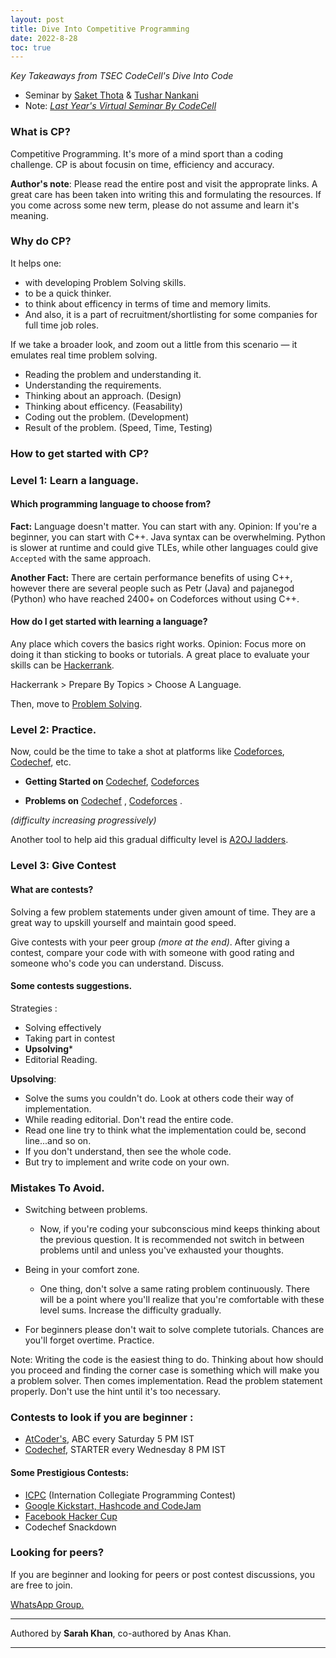 ```yaml
---
layout: post
title: Dive Into Competitive Programming
date: 2022-8-28
toc: true
---
```



_Key Takeaways from TSEC CodeCell's Dive Into Code_

- Seminar by [Saket Thota](https://codeforces.com/profile/palindroam) & [Tushar Nankani](https://codeforces.com/profile/tusharnankani)  
- Note: [*Last Year's Virtual Seminar By CodeCell*](https://www.youtube.com/watch?v=IHPjbt2BMW8)

### What is CP?

Competitive Programming. It's more of a mind sport than a coding challenge.
CP is about focusin on time, efficiency and accuracy.

<!-- more -->

**Author's note**: Please read the entire post and visit the approprate links. A great care has been taken into writing this and formulating the resources. If you come across some new term, please do not assume and learn it's meaning. 

### Why do CP?

It helps one:
- with developing Problem Solving skills. 
- to be a quick thinker. 
- to think about efficency in terms of time and memory limits.
- And also, it is a part of recruitment/shortlisting for some companies for full time job roles.

If we take a broader look, and zoom out a little from this scenario — it emulates real time problem solving. 

- Reading the problem and understanding it.
- Understanding the requirements. 
- Thinking about an approach. (Design)
- Thinking about efficency. (Feasability)
- Coding out the problem. (Development)
- Result of the problem. (Speed, Time, Testing)

### How to get started with CP?

### Level 1: Learn a language. 

#### Which programming language to choose from?

**Fact:** Language doesn't matter. You can start with any. Opinion: If you're a beginner, you can start with C++. Java syntax can be overwhelming. Python is slower at runtime and could give TLEs, while other languages could give `Accepted` with the same approach.

**Another Fact:** There are certain performance benefits of using C++, however there are several people such as Petr (Java) and pajanegod (Python) who have reached 2400+ on Codeforces without using C++.

#### How do I get started with learning a language?

Any place which covers the basics right works.
Opinion: Focus more on doing it than sticking to books or tutorials. A great place to evaluate your skills can be [Hackerrank]([url](https://www.hackerrank.com/)). 

Hackerrank > Prepare By Topics > Choose A Language.

Then, move to [Problem Solving](https://www.hackerrank.com/domains/algorithms).

### Level 2: Practice. 

Now, could be the time to take a shot at platforms like [Codeforces](http://codeforces.com), [Codechef](https://www.codechef.com), etc. 

- **Getting Started on** [Codechef](https://www.codechef.com/selflearning/0to1stars), [Codeforces](https://codeforces.com/blog/entry/99660) 

- **Problems on** [Codechef](https://www.codechef.com/practice?End_rating=999) , [Codeforces](https://codeforces.com/problemset?Order=BY_RATING_ASC) .

*(difficulty increasing progressively)* 

Another tool to help aid this gradual difficulty level is [A2OJ ladders](https://a2oj.netlify.app/ladders).

### Level 3: Give Contest

#### What are contests?

Solving a few problem statements under given amount of time. They are a great way to upskill yourself and maintain good speed.

Give contests with your peer group *(more at the end)*. After giving a contest, compare your code with with someone with good rating and someone who's code you can understand. Discuss.

#### Some contests suggestions.

Strategies :
- Solving effectively
- Taking part in contest
- **Upsolving*** 
- Editorial Reading.

**Upsolving**: 
- Solve the sums you couldn't do. Look at others code their way of implementation.
- While reading editorial. Don't read the entire code.
- Read one line try to think what the implementation could be, second line...and so on.
- If you don't understand, then see the whole code.
- But try to implement and write code on your own.

### Mistakes To Avoid.

- Switching between problems. 
  - Now, if you're coding your subconscious mind keeps thinking about the previous question. It is recommended not switch in between problems until and unless you've exhausted your thoughts.

- Being in your comfort zone.  
  - One thing, don't solve a same rating problem continuously. There will be a point where you'll realize that you're comfortable with these level sums. Increase the difficulty gradually. 

- For beginners please don't wait to solve complete tutorials. Chances are you'll forget overtime. Practice.

Note: Writing the code is the easiest thing to do. Thinking about how should you proceed and finding the corner case is something which will make you a problem solver. Then comes implementation. Read the problem statement properly. Don't use the hint until it's too necessary.

### Contests to look if you are beginner : 

- [AtCoder's](https://atcoder.jp), ABC every Saturday 5 PM IST
- [Codechef](https://www.codechef.com), STARTER every Wednesday 8 PM IST

#### Some Prestigious Contests:

- [ICPC](https://icpc.global) (Internation Collegiate Programming Contest)
- [Google Kickstart, Hashcode and CodeJam](https://codingcompetitions.withgoogle.com)
- [Facebook Hacker Cup](https://www.facebook.com/codingcompetitions/hacker-cup)
- Codechef Snackdown

### Looking for peers?

If you are beginner and looking for peers or post contest discussions, you are free to join.

[WhatsApp Group.](https://chat.whatsapp.com/JBDDrdrIMaOKFSRaE09Pd1)

----

Authored by **Sarah Khan**, co-authored by Anas Khan.

----
